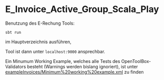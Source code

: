 # E_Invoice_Active_Group_Scala_Play

Benutzung des E-Rechung Tools:

`sbt run`

im Hauptverzeichnis ausführen,

Tool ist dann unter `localhost:9000` ansprechbar.

Ein Minumum Working Example, welches alle Tests des OpenToolBox-Validators besteht (Warnings werden bislang ignoriert), ist unter [exampleInvoices/Minimum%20working%20example.xml](exampleInvoices/Minimum%20working%20example.xml) zu finden
